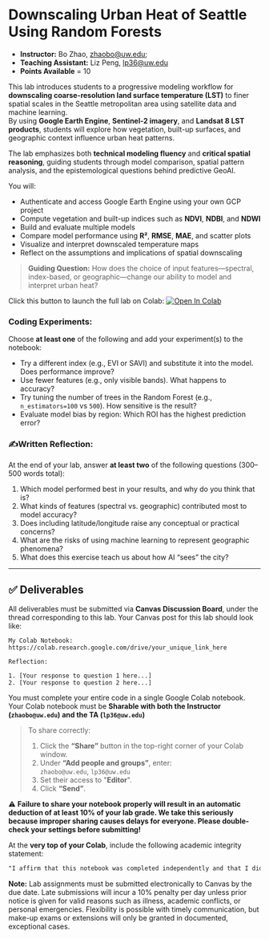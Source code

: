 # Downscaling Urban Heat of Seattle Using Random Forests

- **Instructor:** Bo Zhao, [zhaobo@uw.edu](mailto:zhaobo@uw.edu); 
- **Teaching Assistant:** Liz Peng, lp36@uw.edu
- **Points Available** = 10

This lab introduces students to a progressive modeling workflow for **downscaling coarse-resolution land surface temperature (LST)** to finer spatial scales in the Seattle metropolitan area using satellite data and machine learning.  
By using **Google Earth Engine**, **Sentinel-2 imagery**, and **Landsat 8 LST products**, students will explore how vegetation, built-up surfaces, and geographic context influence urban heat patterns.

The lab emphasizes both **technical modeling fluency** and **critical spatial reasoning**, guiding students through model comparison, spatial pattern analysis, and the epistemological questions behind predictive GeoAI.

You will:

- Authenticate and access Google Earth Engine using your own GCP project
- Compute vegetation and built-up indices such as **NDVI**, **NDBI**, and **NDWI**
- Build and evaluate multiple models
- Compare model performance using **R²**, **RMSE**, **MAE**, and scatter plots
- Visualize and interpret downscaled temperature maps
- Reflect on the assumptions and implications of spatial downscaling

> **Guiding Question:** How does the choice of input features—spectral, index-based, or geographic—change our ability to model and interpret urban heat?

Click this button to launch the full lab on Colab: [![Open In Colab](https://colab.research.google.com/assets/colab-badge.svg)](https://colab.research.google.com/drive/1Y7wHJ9UGL9OiVIypfvudU1M_duXSnZCz)

### Coding Experiments:

Choose **at least one** of the following and add your experiment(s) to the notebook:

- Try a different index (e.g., EVI or SAVI) and substitute it into the model. Does performance improve?
- Use fewer features (e.g., only visible bands). What happens to accuracy?
- Try tuning the number of trees in the Random Forest (e.g., `n_estimators=100` vs `500`). How sensitive is the result?
- Evaluate model bias by region: Which ROI has the highest prediction error?

### ✍Written Reflection:

At the end of your lab, answer **at least two** of the following questions (300–500 words total):

1. Which model performed best in your results, and why do you think that is?
2. What kinds of features (spectral vs. geographic) contributed most to model accuracy?
3. Does including latitude/longitude raise any conceptual or practical concerns?
4. What are the risks of using machine learning to represent geographic phenomena?
5. What does this exercise teach us about how AI “sees” the city?

---

## ✅ Deliverables

All deliverables must be submitted via **Canvas Discussion Board**, under the thread corresponding to this lab. Your Canvas post for this lab should look like:

```
My Colab Notebook: https://colab.research.google.com/drive/your_unique_link_here

Reflection:

1. [Your response to question 1 here...]
2. [Your response to question 2 here...]
```

You must complete your entire code in a single Google Colab notebook. Your Colab notebook must be **Sharable with both the Instructor (`zhaobo@uw.edu`) and the TA (`lp36@uw.edu`)**

> To share correctly:
> 1. Click the **“Share”** button in the top-right corner of your Colab window.
> 2. Under **“Add people and groups”**, enter:  
>    `zhaobo@uw.edu`, `lp36@uw.edu`
> 3. Set their access to "**Editor**".
> 4. Click **“Send”**.

⚠️ **Failure to share your notebook properly will result in an automatic deduction of at least 10% of your lab grade. We take this seriously because improper sharing causes delays for everyone. Please double-check your settings before submitting!**

At the **very top of your Colab**, include the following academic integrity statement:

```markdown
"I affirm that this notebook was completed independently and that I did not reference or use anyone else's code."
```


**Note:** Lab assignments must be submitted electronically to Canvas by the due date. Late submissions will incur a 10% penalty per day unless prior notice is given for valid reasons such as illness, academic conflicts, or personal emergencies. Flexibility is possible with timely communication, but make-up exams or extensions will only be granted in documented, exceptional cases.